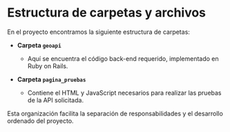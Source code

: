 # Estructura de carpetas y archivos

En el proyecto encontramos la siguiente estructura de carpetas:

- **Carpeta `geoapi`**
  - Aquí se encuentra el código back-end requerido, implementado en Ruby on Rails.

- **Carpeta `pagina_pruebas`**
  - Contiene el HTML y JavaScript necesarios para realizar las pruebas de la API solicitada.

Esta organización facilita la separación de responsabilidades y el desarrollo ordenado del proyecto.
